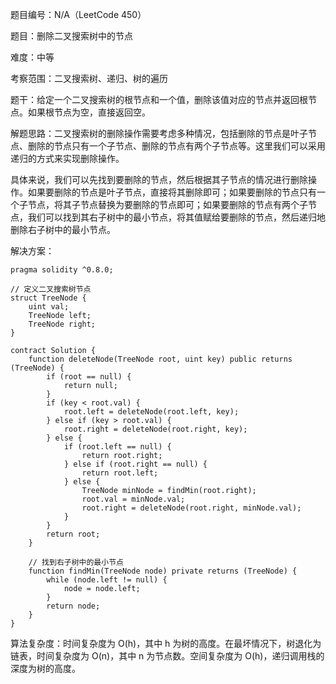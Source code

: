 题目编号：N/A（LeetCode 450）

题目：删除二叉搜索树中的节点

难度：中等

考察范围：二叉搜索树、递归、树的遍历

题干：给定一个二叉搜索树的根节点和一个值，删除该值对应的节点并返回根节点。如果根节点为空，直接返回空。

解题思路：二叉搜索树的删除操作需要考虑多种情况，包括删除的节点是叶子节点、删除的节点只有一个子节点、删除的节点有两个子节点等。这里我们可以采用递归的方式来实现删除操作。

具体来说，我们可以先找到要删除的节点，然后根据其子节点的情况进行删除操作。如果要删除的节点是叶子节点，直接将其删除即可；如果要删除的节点只有一个子节点，将其子节点替换为要删除的节点即可；如果要删除的节点有两个子节点，我们可以找到其右子树中的最小节点，将其值赋给要删除的节点，然后递归地删除右子树中的最小节点。

解决方案：

```
pragma solidity ^0.8.0;

// 定义二叉搜索树节点
struct TreeNode {
    uint val;
    TreeNode left;
    TreeNode right;
}

contract Solution {
    function deleteNode(TreeNode root, uint key) public returns (TreeNode) {
        if (root == null) {
            return null;
        }
        if (key < root.val) {
            root.left = deleteNode(root.left, key);
        } else if (key > root.val) {
            root.right = deleteNode(root.right, key);
        } else {
            if (root.left == null) {
                return root.right;
            } else if (root.right == null) {
                return root.left;
            } else {
                TreeNode minNode = findMin(root.right);
                root.val = minNode.val;
                root.right = deleteNode(root.right, minNode.val);
            }
        }
        return root;
    }

    // 找到右子树中的最小节点
    function findMin(TreeNode node) private returns (TreeNode) {
        while (node.left != null) {
            node = node.left;
        }
        return node;
    }
}
```

算法复杂度：时间复杂度为 O(h)，其中 h 为树的高度。在最坏情况下，树退化为链表，时间复杂度为 O(n)，其中 n 为节点数。空间复杂度为 O(h)，递归调用栈的深度为树的高度。